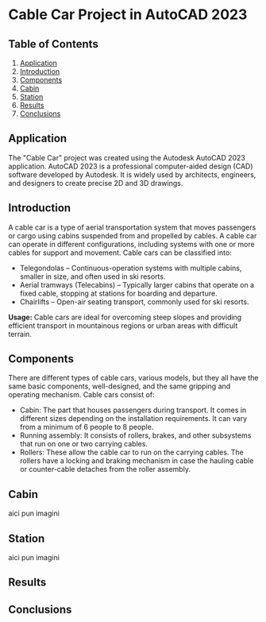 # Cable Car Project in AutoCAD 2023

 ## Table of Contents
1. [Application](#application)
2. [Introduction](#introduction)
3. [Components](#components)
4. [Cabin](#cabin)
5. [Station](#station)
6. [Results](#Results)
7. [Conclusions](#Conclusions)

## Application

The "Cable Car" project was created using the Autodesk AutoCAD 2023 application. AutoCAD 2023 is a professional computer-aided design (CAD) software developed by Autodesk. It is widely used by architects, engineers, and designers to create precise 2D and 3D drawings.

## Introduction

A cable car is a type of aerial transportation system that moves passengers or cargo using cabins suspended from and propelled by cables. A cable car can operate in different configurations, including systems with one or more cables for support and movement.
Cable cars can be classified into:
- Telegondolas – Continuous-operation systems with multiple cabins, smaller in size, and often used in ski resorts.
- Aerial tramways (Telecabins) – Typically larger cabins that operate on a fixed cable, stopping at stations for boarding and departure.
- Chairlifts – Open-air seating transport, commonly used for ski resorts.

 **Usage:** Cable cars are ideal for overcoming steep slopes and providing efficient transport in mountainous regions or urban areas with difficult terrain.

## Components
There are different types of cable cars, various models, but they all have the same basic components, well-designed, and the same gripping and operating mechanism. Cable cars consist of:

- Cabin: The part that houses passengers during transport. It comes in different sizes depending on the installation requirements. It can vary from a minimum of 6 people to 8 people.
- Running assembly: It consists of rollers, brakes, and other subsystems that run on one or two carrying cables.
- Rollers: These allow the cable car to run on the carrying cables. The rollers have a locking and braking mechanism in case the hauling cable or counter-cable detaches from the roller assembly.

## Cabin 
aici pun imagini

## Station

aici pun imagini

## Results

## Conclusions
